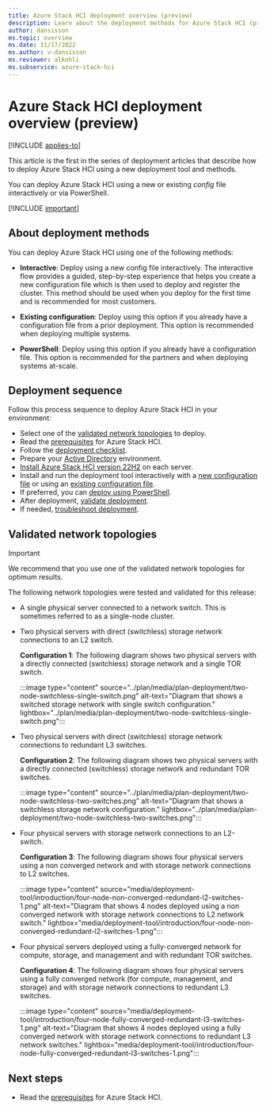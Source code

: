 ```yaml
---
title: Azure Stack HCI deployment overview (preview)
description: Learn about the deployment methods for Azure Stack HCI (preview).
author: dansisson
ms.topic: overview
ms.date: 11/17/2022
ms.author: v-dansisson
ms.reviewer: alkohli
ms.subservice: azure-stack-hci
---
```


# Azure Stack HCI deployment overview (preview)

[!INCLUDE [applies-to](../../includes/hci-applies-to-supplemental-package.md)]

This article is the first in the series of deployment articles that describe how to deploy Azure Stack HCI using a new deployment tool and methods.

You can deploy Azure Stack HCI using a new or existing *config* file interactively or via PowerShell.

[!INCLUDE [important](../../includes/hci-preview.md)]

## About deployment methods

You can deploy Azure Stack HCI using one of the following methods:

- **Interactive**:  Deploy using a new config file interactively. The interactive flow provides a guided, step-by-step experience that helps you create a new configuration file which is then used to deploy and register the cluster. This method should be used when you deploy for the first time and is recommended for most customers.
 
- **Existing configuration**: Deploy using this option if you already have a configuration file from a prior deployment. This option is  recommended when deploying multiple systems.  

- **PowerShell**: Deploy using this option if you already have a configuration file. This option is recommended for the partners and when deploying systems at-scale.


## Deployment sequence

Follow this process sequence to deploy Azure Stack HCI in your environment:

- Select one of the [validated network topologies](#validated-network-topologies) to deploy.
- Read the [prerequisites](deployment-tool-prerequisites.md) for Azure Stack HCI.
- Follow the [deployment checklist](deployment-tool-checklist.md).
- Prepare your [Active Directory](deployment-tool-active-directory.md) environment.
- [Install Azure Stack HCI version 22H2](deployment-tool-install-os.md) on each server.
- Install and run the deployment tool interactively with a [new configuration file](deployment-tool-new-file.md) or using an [existing configuration file](deployment-tool-existing-file.md).
- If preferred, you can [deploy using PowerShell](deployment-tool-powershell.md).
- After deployment, [validate deployment](deployment-tool-validate.md).
- If needed, [troubleshoot deployment](deployment-tool-troubleshoot.md).

## Validated network topologies

> [!IMPORTANT]
> We recommend that you use one of the validated network topologies for optimum results.

The following network topologies were tested and validated for this release:

- A single physical server connected to a network switch. This is sometimes referred to as a single-node cluster.

- Two physical servers with direct (switchless) storage network connections to an L2 switch.

    **Configuration 1**: The following diagram shows two physical servers with a directly connected (switchless) storage network and a single TOR switch.
    
    :::image type="content" source="../plan/media/plan-deployment/two-node-switchless-single-switch.png" alt-text="Diagram that shows a switched storage network with single switch configuration." lightbox="../plan/media/plan-deployment/two-node-switchless-single-switch.png":::

- Two physical servers with direct (switchless) storage network connections to redundant L3 switches.

    **Configuration 2**: The following diagram shows two physical servers with a directly connected (switchless) storage network and redundant TOR switches.

    :::image type="content" source="../plan/media/plan-deployment/two-node-switchless-two-switches.png" alt-text="Diagram that shows a switchless storage network configuration." lightbox="../plan/media/plan-deployment/two-node-switchless-two-switches.png":::

- Four physical servers with storage network connections to an L2-switch.

    **Configuration 3**: The following diagram shows four physical servers using a non converged network and with storage network connections to L2 switches.

    :::image type="content" source="media/deployment-tool/introduction/four-node-non-converged-redundant-l2-switches-1.png" alt-text="Diagram that shows 4 nodes deployed using a non converged network with storage network connections to L2 network switch." lightbox="media/deployment-tool/introduction/four-node-non-converged-redundant-l2-switches-1.png":::

- Four physical servers deployed using a fully-converged network for compute, storage, and management and with redundant TOR switches.

    **Configuration 4**: The following diagram shows four physical servers using a fully converged network (for compute, management, and storage) and with storage network connections to redundant L3 switches.

    :::image type="content" source="media/deployment-tool/introduction/four-node-fully-converged-redundant-l3-switches-1.png" alt-text="Diagram that shows 4 nodes deployed using a fully converged network with storage network connections to redundant L3 network switches." lightbox="media/deployment-tool/introduction/four-node-fully-converged-redundant-l3-switches-1.png":::

<!---- Two physical servers deployed using a switched storage network and redundant L3 switches.

- Two physical servers deployed using a fully-converged network for compute, storage, and management and with redundant L3 switches.--->

<!---**Configuration 3**: The following diagram shows two physical servers with a switched storage network and redundant L3 switches.

:::image type="content" source="media/deployment-tool/deployment-topology-2.png" alt-text="Diagram that shows a switched storage network configuration." lightbox="media/deployment-tool/deployment-topology-2.png":::

**Configuration 4**: The following diagram shows two physical servers with a fully-converged network for compute, storage, and management and with redundant L3 switches.

:::image type="content" source="media/deployment-tool/switched-converged-two-tor-switch.png" alt-text="Diagram that shows a fully-converged network configuration." lightbox="media/deployment-tool/switched-converged-two-tor-switch.png":::--->

## Next steps

- Read the [prerequisites](deployment-tool-prerequisites.md) for Azure Stack HCI.
